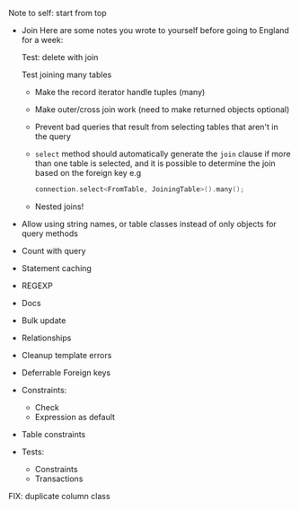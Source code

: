 Note to self: start from top

* Join
    Here are some notes you wrote to yourself before going to England for a week:

    Test: delete with join

    Test joining many tables

    - Make the record iterator handle tuples (many)

    - Make outer/cross join work (need to make returned objects optional)

    - Prevent bad queries that result from selecting tables that aren't in the query

    - `select` method should automatically generate the `join` clause if more
      than one table is selected, and it is possible to determine the join based on
      the foreign key
        e.g
        ```cpp
        connection.select<FromTable, JoiningTable>().many();
        ```

    - Nested joins!

* Allow using string names, or table classes instead of only objects for query methods

* Count with query

* Statement caching

* REGEXP

* Docs

* Bulk update

* Relationships

* Cleanup template errors

* Deferrable Foreign keys

* Constraints:
    * Check
    * Expression as default

* Table constraints

* Tests:
    * Constraints
    * Transactions

FIX:
    duplicate column class

